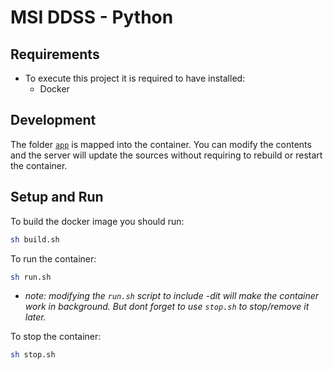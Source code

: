 MSI DDSS - Python
=====

Requirements
---
- To execute this project it is required to have installed:
    * Docker

Development
---
The folder [`app`](app) is mapped into the container. 
You can modify the contents and the server will update the sources without requiring to rebuild or restart the container.


Setup and Run
---

To build the docker image you should run:


```sh
sh build.sh
```

To run the container:


```sh
sh run.sh
```

* *note: modifying the `run.sh` script to include -dit will make the container work in background. But dont forget to use `stop.sh` to stop/remove it later.*


To stop the container:

```sh
sh stop.sh
